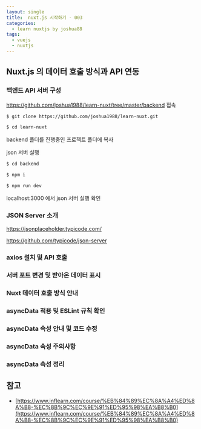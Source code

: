 ```yaml
---
layout: single
title:  nuxt.js 시작하기 - 003
categories: 
  - learn nuxtjs by joshua88
tags: 
  - vuejs
  - nuxtjs
---
```


## Nuxt.js 의 데이터 호출 방식과 API 연동

### 백엔드 API 서버 구성

https://github.com/joshua1988/learn-nuxt/tree/master/backend 접속

```bash
$ git clone https://github.com/joshua1988/learn-nuxt.git

$ cd learn-nuxt
```

backend 폴더를 진행중인 프로젝트 폴더에 복사

json 서버 실행

```bash
$ cd backend

$ npm i

$ npm run dev
```

localhost:3000 에서 json 서버 실행 확인

### JSON Server 소개

https://jsonplaceholder.typicode.com/

https://github.com/typicode/json-server



### axios 설치 및 API 호출



### 서버 포트 변경 및 받아온 데이터 표시



### Nuxt 데이터 호출 방식 안내



### asyncData 적용 및 ESLint 규칙 확인



### asyncData 속성 안내 및 코드 수정



### asyncData 속성 주의사항



### asyncData 속성 정리




## 참고

- [https://www.inflearn.com/course/%EB%84%89%EC%8A%A4%ED%8A%B8-%EC%8B%9C%EC%9E%91%ED%95%98%EA%B8%B0](https://www.inflearn.com/course/%EB%84%89%EC%8A%A4%ED%8A%B8-%EC%8B%9C%EC%9E%91%ED%95%98%EA%B8%B0)